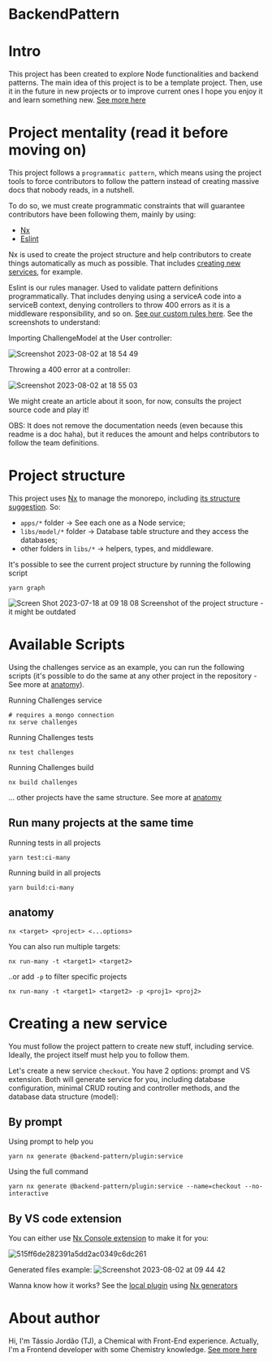 <h1>BackendPattern</h1>

# Intro

This project has been created to explore Node functionalities and backend patterns. The main idea of this project is to be a template project. Then, use it in the future in new projects or to improve current ones I hope you enjoy it and learn something new. [See more here](https://frontend-pattern.vercel.app)

# Project mentality (read it before moving on)

This project follows a `programmatic pattern`, which means using the project tools to force contributors to follow the pattern instead of creating massive docs that nobody reads, in a nutshell.

To do so, we must create programmatic constraints that will guarantee contributors have been following them, mainly by using: 

- [Nx](https://nx.dev)
- [Eslint](https://eslint.org/)

Nx is used to create the project structure and help contributors to create things automatically as much as possible. That includes [creating new services](#creating-a-new-service), for example.

Eslint is our rules manager. Used to validate pattern definitions programmatically. That includes denying using a serviceA code into a serviceB context, denying controllers to throw 400 errors as it is a middleware responsibility, and so on. [See our custom rules here](https://github.com/tassioFront/backend-pattern/tree/main/eslint-local-rules). See the screenshots to understand:

Importing ChallengeModel at the User controller:

![Screenshot 2023-08-02 at 18 54 49](https://github.com/tassioFront/backend-pattern/assets/47509510/52ca29f6-9093-440a-98c5-f42ae0c44efd)


Throwing a 400 error at a controller:

![Screenshot 2023-08-02 at 18 55 03](https://github.com/tassioFront/backend-pattern/assets/47509510/58eca5b8-6ed0-4144-8d30-d901279a91e9)




We might create an article about it soon, for now, consults the project source code and play it!

OBS: It does not remove the documentation needs (even because this readme is a doc haha), but it reduces the amount and helps contributors to follow the team definitions.

# Project structure

This project uses [Nx](https://nx.dev) to manage the monorepo, including [its structure suggestion](https://nx.dev/more-concepts/applications-and-libraries). So: 

- `apps/*` folder -> See each one as a Node service;
- `libs/model/*` folder -> Database table structure and they access the databases;
- other folders in `libs/*` -> helpers, types, and middleware.

It's possible to see the current project structure by running the following script 
```
yarn graph
```

![Screen Shot 2023-07-18 at 09 18 08](https://github.com/tassioFront/backend-pattern/assets/47509510/eb6a8b5c-2960-4b4c-a108-d91cf54736e2)
Screenshot of the project structure - it might be outdated

# Available Scripts

Using the challenges service as an example, you can run the following scripts (it's possible to do the same at any other project in the repository - See more at [anatomy](#anatomy)). 

Running Challenges service
```
# requires a mongo connection
nx serve challenges
```
Running Challenges tests
```
nx test challenges
```

Running Challenges build
```
nx build challenges
```

... other projects have the same structure. See more at [anatomy](#anatomy)


## Run many projects at the same time

Running tests in all projects

```
yarn test:ci-many
```

Running build in all projects

```
yarn build:ci-many
```

## anatomy

```
nx <target> <project> <...options>
```

You can also run multiple targets:

```
nx run-many -t <target1> <target2>
```

..or add `-p` to filter specific projects

```
nx run-many -t <target1> <target2> -p <proj1> <proj2>
```

# Creating a new service

You must follow the project pattern to create new stuff, including service. Ideally, the project itself must help you to follow them.

Let's create a new service `checkout`. You have 2 options: prompt and VS extension. Both will generate service for you, including database configuration, minimal CRUD routing and controller methods, and the database data structure (model):

## By prompt

Using prompt to help you
```
yarn nx generate @backend-pattern/plugin:service
```

Using the full command
```
yarn nx generate @backend-pattern/plugin:service --name=checkout --no-interactive
```

## By VS code extension

You can either use [Nx Console extension](https://marketplace.visualstudio.com/items?itemName=nrwl.angular-console) to make it for you: 

![515ff6de282391a5dd2ac0349c6dc261](https://github.com/tassioFront/backend-pattern/assets/47509510/0f8cbc3c-93cc-422b-b812-7bba54bed541)

Generated files example:
![Screenshot 2023-08-02 at 09 44 42](https://github.com/tassioFront/backend-pattern/assets/47509510/f7b6efd5-1e3b-4227-a8c4-9666a96e90dd)

Wanna know how it works? See the [local plugin](https://github.com/tassioFront/backend-pattern/tree/main/libs/plugin) using [Nx generators](https://nx.dev/packages/plugin/generators/generator)

# About author

Hi, I'm Tássio Jordão (TJ), a Chemical with Front-End experience. Actually, I'm a Frontend developer with some Chemistry knowledge. [See more here](https://frontend-pattern.vercel.app/about)

